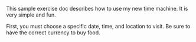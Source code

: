 This sample exercise doc describes how to use my new time machine. It is very simple and fun.

First, you must choose a specific date, time, and location to visit. Be sure to have the correct currency to buy food.

